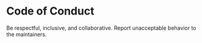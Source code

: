 # Code of Conduct

Be respectful, inclusive, and collaborative. Report unacceptable behavior to the maintainers.
